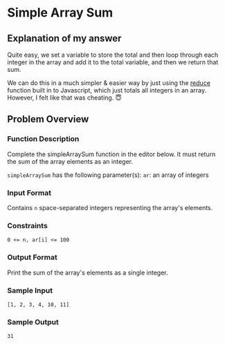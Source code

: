 # Simple Array Sum

## Explanation of my answer

Quite easy, we set a variable to store the total and then loop through each
integer in the array and add it to the total variable, and then we return
that sum.

We can do this in a much simpler & easier way by just using the [reduce](https://developer.mozilla.org/en-US/docs/Web/JavaScript/Reference/Global_Objects/Array/reduce) function
built in to Javascript, which just totals all integers in an array. However, I felt like that was cheating. 😇

## Problem Overview

### Function Description

Complete the simpleArraySum function in the editor below. It must return the sum of the array elements as an integer.

`simpleArraySum` has the following parameter(s):
`ar`: an array of integers

### Input Format

Contains `n` space-separated integers representing the array's elements.

### Constraints

```
0 <= n, ar[i] <= 100
```

### Output Format

Print the sum of the array's elements as a single integer.

### Sample Input

`[1, 2, 3, 4, 10, 11]`

### Sample Output

`31`
